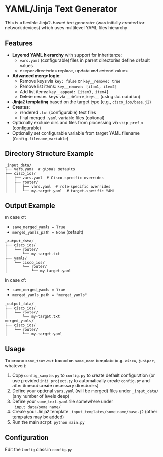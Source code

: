 # YAML/Jinja Text Generator

This is a flexible Jinja2-based text generator (was initially created for network devices) which uses multilevel YAML files hierarchy

## Features

- **Layered YAML hierarchy** with support for inheritance:
  - `vars.yaml` (configurable) files in parent directories define default values
  - deeper directories replace, update and extend values
- **Advanced merge logic**:
  - Remove keys via `key: false` or `key__remove: true`
  - Remove list items: `key__remove: [item1, item2]`
  - Add list items: `key__append: [item3, item4]`
  - Delete nested keys via `__delete_keys__` (using dot notation)
- **Jinja2 templating** based on the target type (e.g., `cisco_ios/base.j2`)
- **Creates**:
  - rendered `.txt` (configurable) text files
  - final merged `.yaml` variable files (optional)
- Optionally exclude dirs and files from processing via `skip_prefix` (configurable)
- Optionally set configurable variable from target YAML filename (`Config.filename_variable`)

## Directory Structure Example

```text
_input_data/
├── vars.yaml  # global defaults
├── cisco_ios/
│   ├── vars.yaml  # Cisco-specific overrides
│   ├── router/
│   │   ├── vars.yaml  # role-specific overrides
│   │   └── my-target.yaml  # target-specific YAML
```

## Output Example

In case of:
- `save_merged_yamls = True`
- `merged_yamls_path = None` (default)

```text
_output_data/
├── cisco_ios/
│   └── router/
│       └── my-target.txt
├── yamls/
│   └── cisco_ios/
│       └── router/
│           └── my-target.yaml
```

In case of:
- `save_merged_yamls = True`
- `merged_yamls_path = "merged_yamls"`

```text
_output_data/
├── cisco_ios/
│   └── router/
│       └── my-target.txt
merged_yamls/
├── cisco_ios/
│   └── router/
│       └── my-target.yaml
```

## Usage

To create `some_text.txt` based on `some_name` template (e.g. `cisco`, `juniper`, whatever):
1. Copy `config_sample.py` to `config.py` to create default configuration (or use provided `init_project.py` to automatically create `config.py` and after timeout create necessary directories)
1. Define your optional `vars.yaml` (will be merged) files under `_input_data/` (any number of levels deep)
1. Define your `some_text.yaml` file somewhere under `_input_data/some_name/`
1. Create your Jinja2 template `_input_templates/some_name/base.j2` (other templates may be added)
1. Run the main script: `python main.py`

## Configuration

Edit the `Config` class in `config.py`
